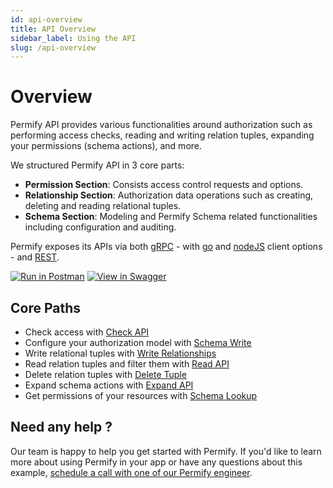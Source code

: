 ```yaml
---
id: api-overview
title: API Overview
sidebar_label: Using the API
slug: /api-overview
---
```


# Overview

Permify API provides various functionalities around authorization such as performing access checks, reading and writing relation tuples, expanding your permissions (schema actions), and more.

We structured Permify API in 3 core parts:

- **Permission Section**: Consists access control requests and options.
- **Relationship Section**: Authorization data operations such as creating, deleting and reading relational tuples.
- **Schema Section**: Modeling and Permify Schema related functionalities including configuration and auditing.

Permify exposes its APIs via both [gRPC](https://buf.build/permify/permify/docs/main:base.v1) - with [go] and [nodeJS] client options - and [REST](https://restfulapi.net/). 


[go]: https://github.com/Permify/permify-go
[nodeJS]: https://github.com/Permify/permify-node

[![Run in Postman](https://run.pstmn.io/button.svg)](https://god.gw.postman.com/run-collection/16122080-54b1e316-8105-4440-b5bf-f27a05a8b4de?action=collection%2Ffork&collection-url=entityId%3D16122080-54b1e316-8105-4440-b5bf-f27a05a8b4de%26entityType%3Dcollection%26workspaceId%3Dd3a8746c-fa57-49c0-83a5-6fcf25a7fc05)
[![View in Swagger](http://jessemillar.github.io/view-in-swagger-button/button.svg)](https://app.swaggerhub.com/apis-docs/permify/permify/latest)

## Core Paths

- Check access with [Check API](./api-overview/check-api.md)
- Configure your authorization model with [Schema Write](./api-overview/write-schema.md)
- Write relational tuples with [Write Relationships](./api-overview/write-relationships.md)
- Read relation tuples and filter them with [Read API](./api-overview/read-api.md)
- Delete relation tuples with [Delete Tuple](./api-overview/delete-relationships.md)
- Expand schema actions with [Expand API](./api-overview/expand-api.md)
- Get permissions of your resources with [Schema Lookup](./api-overview/schema-lookup.md)

## Need any help ?

Our team is happy to help you get started with Permify. If you'd like to learn more about using Permify in your app or have any questions about this example, [schedule a call with one of our Permify engineer](https://meetings-eu1.hubspot.com/ege-aytin/call-with-an-expert).

